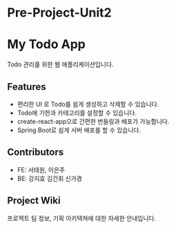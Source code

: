 # Pre-Project-Unit2

# My Todo App
Todo 관리를 위한 웹 애플리케이션입니다.

## Features
- 편리한 UI 로 Todo를 쉽게 생성하고 삭제할 수 있습니다.
- Todo에 기한과 카테고리를 설정할 수 있습니다.
- create-react-app으로 간편한 번들링과 배포가 가능합니다.
- Spring Boot로 쉽게 서버 배포를 할 수 있습니다. 

## Contributors
- FE: 서태원, 이은주
- BE: 강지효 김건휘 신가경

## Project Wiki
프로젝트 팀 정보, 기획 아키텍쳐에 대한 자세한 안내입니다. 
